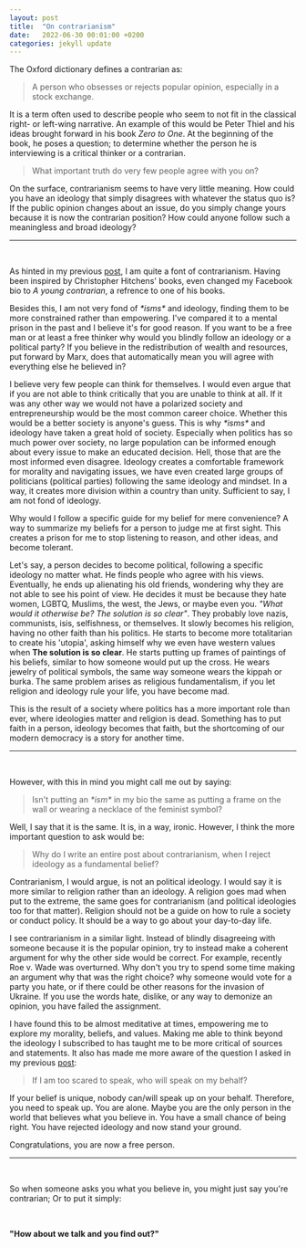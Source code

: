 ```yaml
---
layout: post
title:  "On contrarianism"
date:   2022-06-30 00:01:00 +0200
categories: jekyll update
---
```

The Oxford dictionary defines a contrarian as:

> A person who obsesses or rejects popular opinion, especially in a stock exchange.

It is a term often used to describe people who seem to not fit in the classical right- or left-wing narrative. An example of this would be Peter Thiel and his ideas brought forward in his book *Zero to One*. At the beginning of the book, he poses a question; to determine whether the person he is interviewing is a critical thinker or a contrarian.

> What important truth do very few people agree with you on?

On the surface, contrarianism seems to have very little meaning. How could you have an ideology that simply disagrees with whatever the status quo is? If the public opinion changes about an issue, do you simply change yours because it is now the contrarian position? How could anyone follow such a meaningless and broad ideology?

---
<br>

As hinted in my previous [post][21CenturyMan], I am quite a font of contrarianism. Having been inspired by Christopher Hitchens' books, even changed my Facebook bio to *A young contrarian*, a refrence to one of his books. 

Besides this, I am not very fond of *\*isms\** and ideology, finding them to be more constrained rather than empowering. I've compared it to a mental prison in the past and I believe it's for good reason. If you want to be a free man or at least a free thinker why would you blindly follow an ideology or a political party? If you believe in the redistribution of wealth and resources, put forward by Marx, does that automatically mean you will agree with everything else he believed in? 

I believe very few people can think for themselves. I would even argue that if you are not able to think critically that you are unable to think at all. If it was any other way we would not have a polarized society and entrepreneurship would be the most common career choice. Whether this would be a better society is anyone's guess. This is why *\*isms\** and ideology have taken a great hold of society. Especially when politics has so much power over society, no large population can be informed enough about every issue to make an educated decision. Hell, those that are the most informed even disagree. Ideology creates a comfortable framework for morality and navigating issues, we have even created large groups of politicians (political parties) following the same ideology and mindset. In a way, it creates more division within a country than unity. Sufficient to say, I am not fond of ideology.

Why would I follow a specific guide for my belief for mere convenience? A way to summarize my beliefs for a person to judge me at first sight. This creates a prison for me to stop listening to reason, and other ideas, and become tolerant. 

Let's say, a person decides to become political, following a specific ideology no matter what. He finds people who agree with his views. Eventually, he ends up alienating his old friends, wondering why they are not able to see his point of view. He decides it must be because they hate women, LGBTQ, Muslims, the west, the Jews, or maybe even you. *"What would it otherwise be? The solution is so clear"*. They probably love nazis, communists, isis, selfishness, or themselves. It slowly becomes his religion, having no other faith than his politics. He starts to become more totalitarian to create his 'utopia', asking himself why we even have western values when **The solution is so clear**. He starts putting up frames of paintings of his beliefs, similar to how someone would put up the cross. He wears jewelry of political symbols, the same way someone wears the kippah or burka. The same problem arises as religious fundamentalism, if you let religion and ideology rule your life, you have become mad. 

This is the result of a society where politics has a more important role than ever, where ideologies matter and religion is dead. Something has to put faith in a person, ideology becomes that faith, but the shortcoming of our modern democracy is a story for another time.

---

<br>

However, with this in mind you might call me out by saying:

> Isn't putting an *\*ism\** in my bio the same as putting a frame on the wall or wearing a necklace of the feminist symbol?

Well, I say that it is the same. It is, in a way, ironic. However, I think the more important question to ask would be:

> Why do I write an entire post about contrarianism, when I reject ideology as a fundamental belief? 

Contrarianism, I would argue, is not an political ideology. I would say it is more similar to religion rather than an ideology. A religion goes mad when put to the extreme, the same goes for contrarianism (and political ideologies too for that matter). Religion should not be a guide on how to rule a society or conduct policy. It should be a way to go about your day-to-day life. 


I see contrarianism in a similar light. Instead of blindly disagreeing with someone because it is the popular opinion, try to instead make a coherent argument for why the other side would be correct. For example, recently Roe v. Wade was overturned. Why don't you try to spend some time making an argument why that was the right choice? why someone would vote for a party you hate, or if there could be other reasons for the invasion of Ukraine. If you use the words hate, dislike, or any way to demonize an opinion, you have failed the assignment.

I have found this to be almost meditative at times, empowering me to explore my morality, beliefs, and values. Making me able to think beyond the ideology I subscribed to has taught me to be more critical of sources and statements. It also has made me more aware of the question I asked in my previous [post][21CenturyMan]:

> If I am too scared to speak, who will speak on my behalf?

If your belief is unique, nobody can/will speak up on your behalf.  Therefore, you need to speak up. You are alone.  Maybe you are the only person in the world that believes what you believe in. You have a small chance of being right. You have rejected ideology and now stand your ground. 

Congratulations, you are now a free person.

---
<br>



So when someone asks you what you believe in, you might just say you're contrarian; Or to put it simply:

<br>

**"How about we talk and you find out?"**

[21CenturyMan]: https://calexanderberg.github.io/jekyll/update/2022/06/21/21st-century-man.html